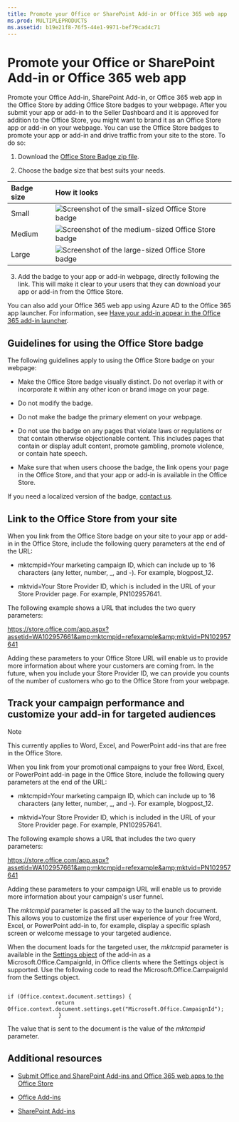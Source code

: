 ```yaml
---
title: Promote your Office or SharePoint Add-in or Office 365 web app
ms.prod: MULTIPLEPRODUCTS
ms.assetid: b19e21f8-76f5-44e1-9971-bef79cad4c71
---
```



# Promote your Office or SharePoint Add-in or Office 365 web app
Promote your Office Add-in, SharePoint Add-in, or Office 365 web app in the Office Store by adding Office Store badges to your webpage. 
After you submit your app or add-in to the Seller Dashboard and it is approved for addition to the Office Store, you might want to brand it as an Office Store app or add-in on your webpage. You can use the Office Store badges to promote your app or add-in and drive traffic from your site to the store. To do so: 
  
    
    


1. Download the  [Office Store Badge zip file](http://download.microsoft.com/download/2/4/D/24D59A35-F3C6-410D-AF29-43C9304631FE/OfficeDownload.zip). 
    
  
2. Choose the badge size that best suits your needs. 
    

|**Badge size**|**How it looks**|
|:-----|:-----|
|Small |![Screenshot of the small-sized Office Store badge](images/60a9da08-8a1c-4b2b-82e6-215e116c7fa3.png)|
|Medium |![Screenshot of the medium-sized Office Store badge](images/0da977b2-a5f4-43a4-971d-9b4a2b089545.png)|
|Large |![Screenshot of the large-sized Office Store badge](images/8ae64033-d9b3-43a1-b393-afd2212f52fe.png)|
   
3. Add the badge to your app or add-in webpage, directly following the link. This will make it clear to your users that they can download your app or add-in from the Office Store. 
    
  

You can also add your Office 365 web app using Azure AD to the Office 365 app launcher. For information, see  [Have your add-in appear in the Office 365 add-in launcher](https://msdn.microsoft.com/en-us/office/office365/howto/connect-your-app-to-o365-app-launcher). 
  
    
    


## Guidelines for using the Office Store badge

The following guidelines apply to using the Office Store badge on your webpage: 
  
    
    

- Make the Office Store badge visually distinct. Do not overlap it with or incorporate it within any other icon or brand image on your page. 
    
  
- Do not modify the badge. 
    
  
- Do not make the badge the primary element on your webpage. 
    
  
- Do not use the badge on any pages that violate laws or regulations or that contain otherwise objectionable content. This includes pages that contain or display adult content, promote gambling, promote violence, or contain hate speech. 
    
  
- Make sure that when users choose the badge, the link opens your page in the Office Store, and that your app or add-in is available in the Office Store. 
    
  
If you need a localized version of the badge,  [contact us](http://officespdev.uservoice.com/). 
  
    
    

## Link to the Office Store from your site

When you link from the Office Store badge on your site to your app or add-in in the Office Store, include the following query parameters at the end of the URL: 
  
    
    

- mktcmpid=Your marketing campaign ID, which can include up to 16 characters (any letter, number, _, and -). For example, blogpost_12. 
    
  
- mktvid=Your Store Provider ID, which is included in the URL of your Store Provider page. For example, PN102957641. 
    
  
The following example shows a URL that includes the two query parameters: 
  
    
    
https://store.office.com/app.aspx?assetid=WA102957661&amp;mktcmpid=refexample&amp;mktvid=PN102957641 
  
    
    
Adding these parameters to your Office Store URL will enable us to provide more information about where your customers are coming from. In the future, when you include your Store Provider ID, we can provide you counts of the number of customers who go to the Office Store from your webpage. 
  
    
    

## Track your campaign performance and customize your add-in for targeted audiences


> [!NOTE]  
> This currently applies to Word, Excel, and PowerPoint add-ins that are free in the Office Store. 
  
    
    

When you link from your promotional campaigns to your free Word, Excel, or PowerPoint add-in page in the Office Store, include the following query parameters at the end of the URL: 
  
    
    

- mktcmpid=Your marketing campaign ID, which can include up to 16 characters (any letter, number, _, and -). For example, blogpost_12. 
    
  
- mktvid=Your Store Provider ID, which is included in the URL of your Store Provider page. For example, PN102957641. 
    
  
The following example shows a URL that includes the two query parameters: 
  
    
    
https://store.office.com/app.aspx?assetid=WA102957661&amp;mktcmpid=refexample&amp;mktvid=PN102957641 
  
    
    
Adding these parameters to your campaign URL will enable us to provide more information about your campaign's user funnel. 
  
    
    
The  _mktcmpid_ parameter is passed all the way to the launch document. This allows you to customize the first user experience of your free Word, Excel, or PowerPoint add-in to, for example, display a specific splash screen or welcome message to your targeted audience.
  
    
    
When the document loads for the targeted user, the  _mktcmpid_ parameter is available in the [Settings object](https://dev.office.com/reference/add-ins/shared/settings) of the add-in as a Microsoft.Office.CampaignId, in Office clients where the Settings object is supported. Use the following code to read the Microsoft.Office.CampaignId from the Settings object.
  
    
    



```

if (Office.context.document.settings) {
               return Office.context.document.settings.get("Microsoft.Office.CampaignId"); 
                } 

```

The value that is sent to the document is the value of the  _mktcmpid_ parameter.
  
    
    

## Additional resources
<a name="bk_addresources"> </a>


-  [Submit Office and SharePoint Add-ins and Office 365 web apps to the Office Store](submit-office-and-sharepoint-add-ins-and-office-365-web-apps-to-the-office-store.md)
    
  
-  [Office Add-ins](https://dev.office.com/docs/add-ins/overview/office-add-ins)
    
  
-  [SharePoint Add-ins](http://msdn.microsoft.com/library/cd1eda9e-8e54-4223-93a9-a6ea0d18df70%28Office.15%29.aspx)
    
  

